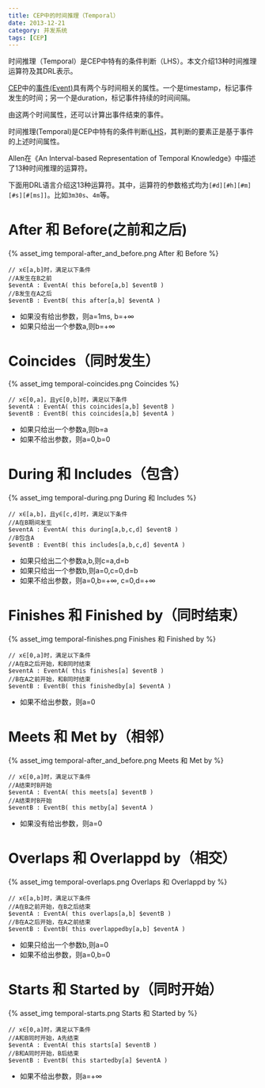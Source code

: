 ```yaml
---
title: CEP中的时间推理（Temporal）
date: 2013-12-21
category: 并发系统
tags: [CEP]
---
```


时间推理（Temporal）是CEP中特有的条件判断（LHS）。本文介绍13种时间推理运算符及其DRL表示。


[CEP](/2012/11/06/about_cep.html)中的[事件(Event)](/2013/12/21/event_in_CEP.html)具有两个与时间相关的属性。一个是timestamp，标记事件发生的时间；另一个是duration，标记事件持续的时间间隔。

由这两个时间属性，还可以计算出事件结束的事件。

时间推理(Temporal)是CEP中特有的条件判断([LHS]({filename}../develop/rule_language.md)，其判断的要素正是基于事件的上述时间属性。

Allen在《An Interval-based Representation of Temporal Knowledge》中描述了13种时间推理的运算符。

下面用DRL语言介绍这13种运算符。其中，运算符的参数格式均为`[#d][#h][#m][#s][#[ms]]`。比如`3m30s`、`4m`等。


# After 和 Before(之前和之后)

{% asset_img temporal-after_and_before.png After 和 Before %}

  ```
  // x∈[a,b]时，满足以下条件
  //A发生在B之前
  $eventA : EventA( this before[a,b] $eventB )
  //B发生在A之后
  $eventB : EventB( this after[a,b] $eventA )

  ```

  + 如果没有给出参数，则a=1ms, b=+∞
  + 如果只给出一个参数a,则b=+∞


# Coincides（同时发生）

{% asset_img temporal-coincides.png Coincides %}

  ```
  // x∈[0,a]，且y∈[0,b]时，满足以下条件
  $eventA : EventA( this coincides[a,b] $eventB )
  $eventB : EventB( this coincides[a,b] $eventA )

  ```

  + 如果只给出一个参数a,则b=a
  + 如果不给出参数，则a=0,b=0


# During 和 Includes（包含）

{% asset_img temporal-during.png During 和 Includes %}

  ```
  // x∈[a,b]，且y∈[c,d]时，满足以下条件
  //A在B期间发生
  $eventA : EventA( this during[a,b,c,d] $eventB )
  //B包含A
  $eventB : EventB( this includes[a,b,c,d] $eventA )

  ```

  + 如果只给出二个参数a,b,则c=a,d=b
  + 如果只给出一个参数b,则a=0,c=0,d=b
  + 如果不给出参数，则a=0,b=+∞, c=0,d=+∞


# Finishes 和 Finished by（同时结束）


{% asset_img temporal-finishes.png Finishes 和 Finished by %}

  ```
  // x∈[0,a]时，满足以下条件
  //A在B之后开始，和B同时结束
  $eventA : EventA( this finishes[a] $eventB )
  //B在A之前开始，和B同时结束
  $eventB : EventB( this finishedby[a] $eventA )

  ```

  + 如果不给出参数，则a=0



# Meets 和 Met by（相邻）

{% asset_img temporal-after_and_before.png Meets 和 Met by %}

  ```
  // x∈[0,a]时，满足以下条件
  //A结束时B开始
  $eventA : EventA( this meets[a] $eventB )
  //A结束时B开始
  $eventB : EventB( this metby[a] $eventA )

  ```

  + 如果没有给出参数，则a=0


# Overlaps 和 Overlappd by（相交）

{% asset_img temporal-overlaps.png Overlaps 和 Overlappd by %}

  ```
  // x∈[a,b]时，满足以下条件
  //A在B之前开始，在B之后结束
  $eventA : EventA( this overlaps[a,b] $eventB )
  //B在A之后开始，在A之前结束
  $eventB : EventB( this overlappedby[a,b] $eventA )

  ```

  + 如果只给出一个参数b,则a=0
  + 如果不给出参数，则a=0,b=0



# Starts 和 Started by（同时开始）


{% asset_img temporal-starts.png Starts 和 Started by %}

  ```
  // x∈[0,a]时，满足以下条件
  //A和B同时开始，A先结束
  $eventA : EventA( this starts[a] $eventB )
  //B和A同时开始，B后结束
  $eventB : EventB( this startedby[a] $eventA )

  ```

  + 如果不给出参数，则a=+∞


